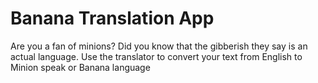 # Banana Translation App 
Are you a fan of minions? Did you know that the gibberish they say is an actual language. Use the translator to convert your text from English to Minion speak or Banana language
